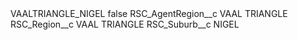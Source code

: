 <?xml version="1.0" encoding="UTF-8"?>
<CustomMetadata xmlns="http://soap.sforce.com/2006/04/metadata" xmlns:xsi="http://www.w3.org/2001/XMLSchema-instance" xmlns:xsd="http://www.w3.org/2001/XMLSchema">
    <label>VAALTRIANGLE_NIGEL</label>
    <protected>false</protected>
    <values>
        <field>RSC_AgentRegion__c</field>
        <value xsi:type="xsd:string">VAAL TRIANGLE</value>
    </values>
    <values>
        <field>RSC_Region__c</field>
        <value xsi:type="xsd:string">VAAL TRIANGLE</value>
    </values>
    <values>
        <field>RSC_Suburb__c</field>
        <value xsi:type="xsd:string">NIGEL</value>
    </values>
</CustomMetadata>
